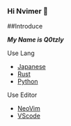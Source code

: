 ### Hi Nvimer 👋

##Introduce

***My Name is Q0tzly***

Use Lang

  - [Japanese](https://tsunagarujp.bunka.go.jp/?lang_id=EN)
  - [Rust](https://www.rust-lang.org/)
  - [Python](https://www.python.jp/)

Use Editor

  - [NeoVim](https://neovim.io/)
  - [VScode](https://vscode.dev/)
